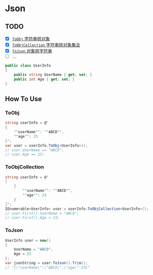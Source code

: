 # Json

## TODO

- [x] [`ToObj` 字符串转对象](#toobj)
- [x] [`ToObjCollection` 字符串转对象集合](#toobjcollection)
- [x] [`ToJson` 对象转字符串](#tojson)
- [ ] ...

```csharp
public class UserInfo
{
    public string UserName { get; set; }
    public int Age { get; set; }
}
```

## How To Use

### ToObj

```csharp
string userInfo = @"
{
    ""userName"": ""ABCD"",
    ""age"": 23
}";
var user = userInfo.ToObj<UserInfo>();
// user.UserName == "ABCD";
// user.Age == 23;
```

### ToObjCollection

```csharp
string userInfo = @"
[
    {
        ""userName"": ""ABCD"",
        ""age"": 23
    }
]";
IEnumerable<UserInfo> user = userInfo.ToObjCollection<UserInfo>();
// user.First().UserName = "ABCD";
// user.First().Age = 23;
```

### ToJson

```csharp
UserInfo user = new()
{
    UserName = "ABCD",
    Age = 23
};
var jsonString = user.ToJson().Trim();
// "{\"userName\":\"ABCD\",\"age\":23}"
```

